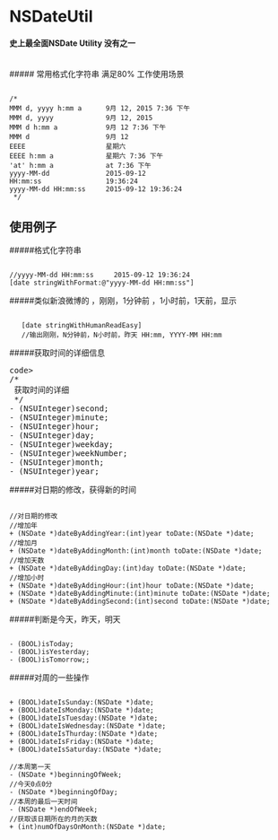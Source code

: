 # NSDateUtil

#### 史上最全面NSDate Utility 没有之一
<br >
##### 常用格式化字符串 满足80% 工作使用场景
<pre><code>
/*
MMM d, yyyy h:mm a      9月 12, 2015 7:36 下午
MMM d, yyyy             9月 12, 2015
MMM d h:mm a            9月 12 7:36 下午
MMM d                   9月 12
EEEE                    星期六
EEEE h:mm a             星期六 7:36 下午
'at' h:mm a             at 7:36 下午
yyyy-MM-dd              2015-09-12
HH:mm:ss                19:36:24
yyyy-MM-dd HH:mm:ss     2015-09-12 19:36:24
 */
</code></pre>

## 使用例子

#####格式化字符串

<pre><code>
//yyyy-MM-dd HH:mm:ss     2015-09-12 19:36:24
[date stringWithFormat:@"yyyy-MM-dd HH:mm:ss"] 
</code></pre>

#####类似新浪微博的 ，刚刚，1分钟前 ，1小时前，1天前，显示

<pre><code>
   [date stringWithHumanReadEasy]
   //输出刚刚，N分钟前，N小时前，昨天 HH:mm, YYYY-MM HH:mm
</code></pre>

#####获取时间的详细信息
<pre>code>
/*
 获取时间的详细
 */
- (NSUInteger)second;
- (NSUInteger)minute;
- (NSUInteger)hour;
- (NSUInteger)day;
- (NSUInteger)weekday;
- (NSUInteger)weekNumber;
- (NSUInteger)month;
- (NSUInteger)year;
</code></pre>

#####对日期的修改，获得新的时间
<pre><code>
//对日期的修改
//增加年
+ (NSDate *)dateByAddingYear:(int)year toDate:(NSDate *)date;
//增加月
+ (NSDate *)dateByAddingMonth:(int)month toDate:(NSDate *)date;
//增加天数
+ (NSDate *)dateByAddingDay:(int)day toDate:(NSDate *)date;
//增加小时
+ (NSDate *)dateByAddingHour:(int)hour toDate:(NSDate *)date;
+ (NSDate *)dateByAddingMinute:(int)minute toDate:(NSDate *)date;
+ (NSDate *)dateByAddingSecond:(int)second toDate:(NSDate *)date;
</code></pre>

#####判断是今天，昨天，明天
<pre><code>
- (BOOL)isToday;
- (BOOL)isYesterday;
- (BOOL)isTomorrow;;
</code></pre>


#####对周的一些操作
<pre><code>
+ (BOOL)dateIsSunday:(NSDate *)date;
+ (BOOL)dateIsMonday:(NSDate *)date;
+ (BOOL)dateIsTuesday:(NSDate *)date;
+ (BOOL)dateIsWednesday:(NSDate *)date;
+ (BOOL)dateIsThurday:(NSDate *)date;
+ (BOOL)dateIsFriday:(NSDate *)date;
+ (BOOL)dateIsSaturday:(NSDate *)date;

//本周第一天
- (NSDate *)beginningOfWeek;
//今天0点0分
- (NSDate *)beginningOfDay;
//本周的最后一天时间
- (NSDate *)endOfWeek;
//获取该日期所在的月的天数
+ (int)numOfDaysOnMonth:(NSDate *)date;
</code></pre>
